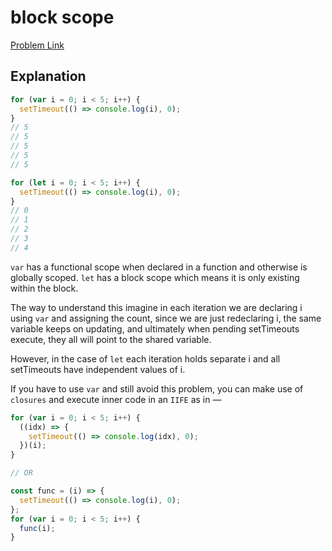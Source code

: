 # block scope

[Problem Link](https://bigfrontend.dev/quiz/block-scope-1)

## Explanation

```js
for (var i = 0; i < 5; i++) {
  setTimeout(() => console.log(i), 0);
}
// 5
// 5
// 5
// 5
// 5

for (let i = 0; i < 5; i++) {
  setTimeout(() => console.log(i), 0);
}
// 0
// 1
// 2
// 3
// 4
```

`var` has a functional scope when declared in a function and otherwise is globally scoped. `let` has a block scope which means it is only existing within the block.

The way to understand this imagine in each iteration we are declaring i using `var` and assigning the count, since we are just redeclaring i, the same variable keeps on updating, and ultimately when pending setTimeouts execute, they all will point to the shared variable.

However, in the case of `let` each iteration holds separate i and all setTimeouts have independent values of i.

If you have to use `var` and still avoid this problem, you can make use of `closures` and execute inner code in an `IIFE` as in —

```js
for (var i = 0; i < 5; i++) {
  ((idx) => {
    setTimeout(() => console.log(idx), 0);
  })(i);
}

// OR

const func = (i) => {
  setTimeout(() => console.log(i), 0);
};
for (var i = 0; i < 5; i++) {
  func(i);
}
```
